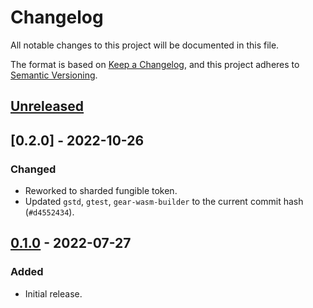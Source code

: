 # Changelog
All notable changes to this project will be documented in this file.

The format is based on [Keep a Changelog](https://keepachangelog.com/en/1.0.0/),
and this project adheres to [Semantic Versioning](https://semver.org/spec/v2.0.0.html).

## [Unreleased]

## [0.2.0] - 2022-10-26
### Changed
- Reworked to sharded fungible token.
- Updated `gstd`, `gtest`, `gear-wasm-builder` to the current commit hash (`#d4552434`).

## [0.1.0] - 2022-07-27
### Added
- Initial release.

[Unreleased]: https://github.com/gear-dapps/dao/compare/0.1.0...HEAD
[0.1.0]: https://github.com/gear-dapps/dao/compare/e03527e...0.1.0
